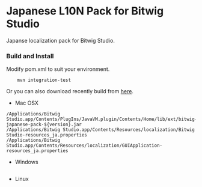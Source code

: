 Japanese L10N Pack for Bitwig Studio
================

Japanse localization pack for Bitwig Studio.

### Build and Install

Modify pom.xml to suit your environment.

```
    mvn integration-test
```
Or you can also download recently build from [here](https://www.dropbox.com/sh/6stkj1n9670qvx8/AAAnXeUKrLX4nreH8sQhvuCqa).

* Mac OSX
```
/Applications/Bitwig Studio.app/Contents/PlugIns/JavaVM.plugin/Contents/Home/lib/ext/bitwig-japanese-pack-${version}.jar
/Applications/Bitwig Studio.app/Contents/Resources/localization/Bitwig Studio-resources_ja.properties
/Applications/Bitwig Studio.app/Contents/Resources/localization/GUIApplication-resources_ja.properties
```

* Windows
```
```

* Linux
```
```
